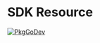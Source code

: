 # SDK Resource

[![PkgGoDev](https://pkg.go.dev/badge/go.opentelemetry.io/otel/sdk/resource)](https://pkg.go.dev/go.opentelemetry.io/otel/sdk/resource)
